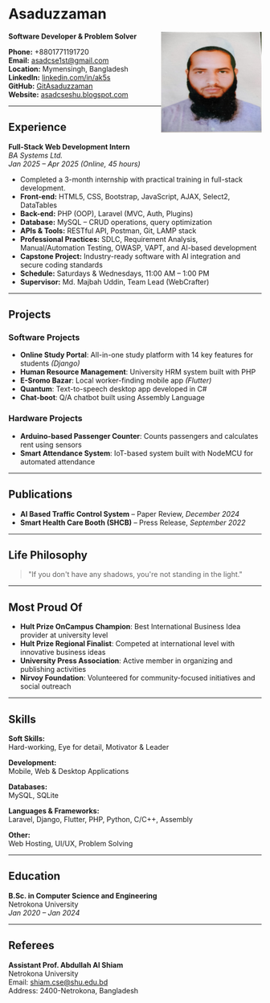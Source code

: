 # Asaduzzaman  

<img src="asad%20image.jpg" alt="Asaduzzaman" width="200" height="200" style="border-radius: 50; float: right;">

**Software Developer & Problem Solver** 

**Phone:** +8801771191720  
**Email:** asadcse1st@gmail.com  
**Location:** Mymensingh, Bangladesh  
**LinkedIn:** [linkedin.com/in/ak5s](https://linkedin.com/in/ak5s)  
**GitHub:** [GitAsaduzzaman](https://github.com/GitAsaduzzaman/)  
**Website:** [asadcseshu.blogspot.com](https://asadcseshu.blogspot.com)  

---

## Experience

**Full-Stack Web Development Intern**  
*BA Systems Ltd.*  
_Jan 2025 – Apr 2025 (Online, 45 hours)_

- Completed a 3-month internship with practical training in full-stack development.  
- **Front-end:** HTML5, CSS, Bootstrap, JavaScript, AJAX, Select2, DataTables  
- **Back-end:** PHP (OOP), Laravel (MVC, Auth, Plugins)  
- **Database:** MySQL – CRUD operations, query optimization  
- **APIs & Tools:** RESTful API, Postman, Git, LAMP stack  
- **Professional Practices:** SDLC, Requirement Analysis, Manual/Automation Testing, OWASP, VAPT, and AI-based development  
- **Capstone Project:** Industry-ready software with AI integration and secure coding standards  
- **Schedule:** Saturdays & Wednesdays, 11:00 AM – 1:00 PM  
- **Supervisor:** Md. Majbah Uddin, Team Lead (WebCrafter)  

---

## Projects

### Software Projects
- **Online Study Portal**: All-in-one study platform with 14 key features for students *(Django)*
- **Human Resource Management**: University HRM system built with PHP
- **E-Sromo Bazar**: Local worker-finding mobile app *(Flutter)*
- **Quantum**: Text-to-speech desktop app developed in C#
- **Chat-boot**: Q/A chatbot built using Assembly Language

### Hardware Projects
- **Arduino-based Passenger Counter**: Counts passengers and calculates rent using sensors
- **Smart Attendance System**: IoT-based system built with NodeMCU for automated attendance

---

## Publications

- **AI Based Traffic Control System** – Paper Review, *December 2024*  
- **Smart Health Care Booth (SHCB)** – Press Release, *September 2022*

---

## Life Philosophy

> "If you don't have any shadows, you're not standing in the light."

---

## Most Proud Of

- **Hult Prize OnCampus Champion**: Best International Business Idea provider at university level  
- **Hult Prize Regional Finalist**: Competed at international level with innovative business ideas  
- **University Press Association**: Active member in organizing and publishing activities  
- **Nirvoy Foundation**: Volunteered for community-focused initiatives and social outreach  

---

## Skills

**Soft Skills:**  
Hard-working, Eye for detail, Motivator & Leader

**Development:**  
Mobile, Web & Desktop Applications

**Databases:**  
MySQL, SQLite

**Languages & Frameworks:**  
Laravel, Django, Flutter, PHP, Python, C/C++, Assembly

**Other:**  
Web Hosting, UI/UX, Problem Solving

---

## Education

**B.Sc. in Computer Science and Engineering**  
Netrokona University  
_Jan 2020 – Jan 2024_

---

## Referees

**Assistant Prof. Abdullah Al Shiam**  
Netrokona University  
Email: shiam.cse@shu.edu.bd  
Address: 2400-Netrokona, Bangladesh
